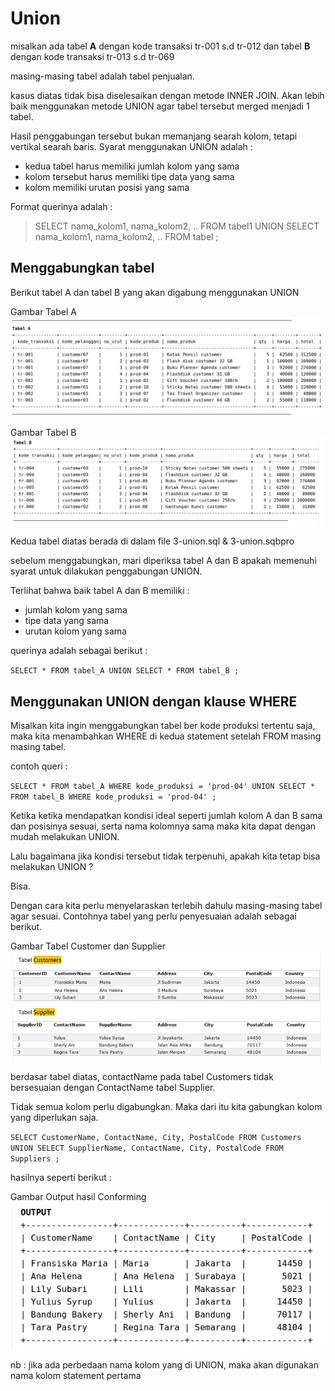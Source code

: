 # Union

misalkan ada tabel **A** dengan kode transaksi tr-001 s.d tr-012
dan tabel **B** dengan kode transaksi tr-013 s.d tr-069

masing-masing tabel adalah tabel penjualan.

kasus diatas tidak bisa diselesaikan dengan metode INNER JOIN. Akan lebih baik menggunakan metode UNION agar tabel tersebut merged menjadi 1 tabel.

Hasil penggabungan tersebut bukan memanjang searah kolom, tetapi vertikal searah baris. Syarat menggunakan UNION adalah :

* kedua tabel harus memiliki jumlah kolom yang sama
* kolom tersebut harus memiliki tipe data yang sama
* kolom memiliki urutan posisi yang sama

Format querinya adalah :

> SELECT nama_kolom1, nama_kolom2, .. FROM tabel1
> UNION
> SELECT nama_kolom1, nama_kolom2, .. FROM tabel ;

## Menggabungkan tabel

Berikut tabel A dan tabel B yang akan digabung menggunakan UNION

Gambar Tabel A
![tabel A](/tabel-UNION-A.png)

Gambar Tabel B
![tabel B](/tabel-UNION-b.png)

Kedua tabel diatas berada di dalam file 3-union.sql & 3-union.sqbpro

sebelum menggabungkan, mari diperiksa tabel A dan B apakah memenuhi syarat untuk dilakukan penggabungan UNION.

Terlihat bahwa baik tabel A dan B memiliki :

* jumlah kolom yang sama
* tipe data yang sama
* urutan kolom yang sama

querinya adalah sebagai berikut :

`
SELECT * FROM tabel_A
UNION
SELECT * FROM tabel_B ;
`

## Menggunakan UNION dengan klause WHERE

Misalkan kita ingin menggabungkan tabel ber kode produksi tertentu saja, maka kita menambahkan WHERE di kedua statement setelah FROM masing masing tabel.

contoh queri :

`
SELECT * FROM tabel_A
WHERE kode_produksi = 'prod-04'
UNION
SELECT * FROM tabel_B
WHERE kode_produksi = 'prod-04' ;
`

Ketika ketika mendapatkan kondisi ideal seperti jumlah kolom A dan B sama dan posisinya sesuai, serta nama kolomnya sama maka kita dapat dengan mudah melakukan UNION.

Lalu bagaimana jika kondisi tersebut tidak terpenuhi, apakah kita tetap bisa melakukan UNION ?

Bisa.

Dengan cara kita perlu menyelaraskan terlebih dahulu masing-masing tabel agar sesuai. Contohnya tabel yang perlu penyesuaian adalah sebagai berikut.

Gambar Tabel  Customer dan Supplier
![perlu konforming](/perlu-conforming.png)

berdasar tabel diatas, contactName pada tabel Customers tidak bersesuaian dengan ContactName tabel Supplier.

Tidak semua kolom perlu digabungkan. Maka dari itu kita gabungkan kolom yang diperlukan saja.

`
SELECT CustomerName, ContactName, City, PostalCode
FROM Customers
UNION
SELECT SupplierName, ContactName, City, PostalCode
FROM Suppliers ;
`

hasilnya seperti berikut :

Gambar Output hasil Conforming
![output Conforming](/output-UNION-confirming.png)

nb : jika ada perbedaan nama kolom yang di UNION, maka akan digunakan nama kolom statement pertama
